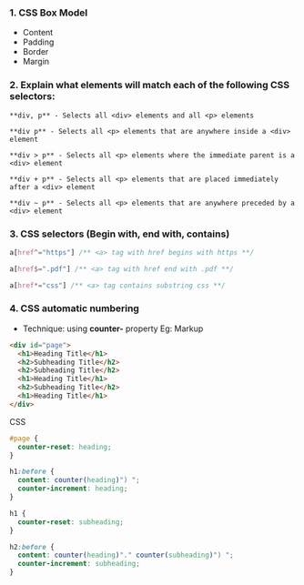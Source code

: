 ### 1. CSS Box Model
* Content
* Padding
* Border
* Margin

### 2. Explain what elements will match each of the following CSS selectors:
```
**div, p** - Selects all <div> elements and all <p> elements

**div p** - Selects all <p> elements that are anywhere inside a <div> element

**div > p** - Selects all <p> elements where the immediate parent is a <div> element

**div + p** - Selects all <p> elements that are placed immediately after a <div> element

**div ~ p** - Selects all <p> elements that are anywhere preceded by a <div> element
```

### 3. CSS selectors (Begin with, end with, contains)

```css
a[href^="https"] /** <a> tag with href begins with https **/

a[href$=".pdf"] /** <a> tag with href end with .pdf **/

a[href*="css"] /** <a> tag contains substring css **/

```

### 4. CSS automatic numbering
* Technique: using **counter-** property
Eg:
Markup
```html
<div id="page">
  <h1>Heading Title</h1>
  <h2>Subheading Title</h2>
  <h2>Subheading Title</h2>
  <h1>Heading Title</h1>
  <h2>Subheading Title</h2>
  <h1>Heading Title</h1>
</div>
```
CSS
```css
#page {
  counter-reset: heading;
}

h1:before {
  content: counter(heading)") ";
  counter-increment: heading;
}

h1 {
  counter-reset: subheading;
}

h2:before {
  content: counter(heading)"." counter(subheading)") ";
  counter-increment: subheading;
}
```
